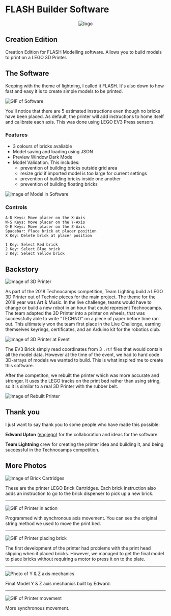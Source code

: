 # FLASH Builder Software

<center>
<img src="docs/flash-software-128.png?raw=true" alt="logo">
</center>

## Creation Edition

Creation Edition for FLASH Modelling software. Allows you to build models to print on a LEGO 3D Printer.

## The Software

Keeping with the theme of lightning, I called it FLASH. It's also down to how fast and easy it is to create simple models to be printed.

![GIF of Software](docs/flash-1.gif?raw=true "FLASH Software Preview")

You'll notice that there are 5 estimated instructions even though no bricks have been placed. As default, the printer will add instructions to home itself and calibrate each axis. This was done using LEGO EV3 Press sensors.

### Features

- 3 colours of bricks avaliable
- Model saving and loading using JSON
- Preview Window Dark Mode
- Model Validation. This includes:
  - prevention of building bricks outside grid area
  - resize grid if imported model is too large for current settings
  - prevention of building bricks inside one another
  - prevention of building floating bricks

![Image of Model in Software](docs/flash-2.PNG?raw=true "FLASH Model Preview")

### Controls

```none
A-D Keys: Move placer on the X-Axis
W-S Keys: Move placer on the Y-Axis
Q-E Keys: Move placer on the Z-Axis
Spacebar: Place brick at placer position
X Key: Delete brick at placer position

1 Key: Select Red brick
2 Key: Select Blue brick
3 Key: Select Yellow brick
```

## Backstory

![Image of 3D Printer](docs/printer-original.png?raw=true "Team Lightning's 3D Printer")

As part of the 2018 Technocamps competition, Team Lighting build a LEGO 3D Printer out of Technic pieces for the main project. The theme for the 2018 year was Art & Music. In the live challenge, teams would have to change or build a new robot in an hour that could represent Technocamps. The team adapted the 3D Printer into a printer on wheels, that was successfully able to write "TECHNO" on a piece of paper before time ran out. This ultimately won the team first place in the Live Challenge, earning themselves keyrings, certificates, and an Arduino kit for the robotics club.

![Image of 3D Printer at Event](docs/printer-at-event.png?raw=true "Team Lightning's 3D Printer")

The EV3 Brick simply read coordinates from 3 `.rtf` files that would contain all the model data. However at the time of the event, we had to hard code 3D-arrays of models we wanted to build. This is what inspired me to create this software.

After the competiton, we rebuilt the printer which was more accurate and stronger. It uses the LEGO tracks on the print bed rather than using string, so it is similar to a real 3D Printer with the rubber belt.

![Image of Rebuilt Printer](docs/printer-256.png?raw=true "Rebuilt 3D Printer")

## Thank you

I just want to say thank you to some people who have made this possible:

**Edward Upton** ([engiego](http://github.com/engiego)) for the collaboration and ideas for the software.

**Team Lightning** crew for creating the printer idea and building it, and being successful in the Technocamps competition.

## More Photos

![Image of Brick Cartridges](docs/printer-cartridges.png?raw=true "Printer Cartridges")

These are the printer LEGO Brick Cartridges. Each brick instruction also adds an instruction to go to the brick dispenser to pick up a new brick.

----------

![GIF of Printer in action](docs/printer-working.gif?raw=true "Printer in action")

Programmed with synchronous axis movement. You can see the original string method we used to move the print bed.

----------

![GIF of Printer placing brick](docs/printer-place-brick.gif?raw=true "Printer placing brick")

The first development of the printer had problems with the print head slipping when it placed bricks. However, we managed to get the final model to place bricks without requiring a motor to press it on to the plate.

----------

![Photo of Y & Z axis mechanics](docs/printer-mechanics.png?raw=true "Printer Mechanics")

Final Model Y & Z axis mechanics built by Edward.

----------

![GIF of Printer movement](docs/printer-movement.gif?raw=true "Printer Movement")

More synchronous movement.
